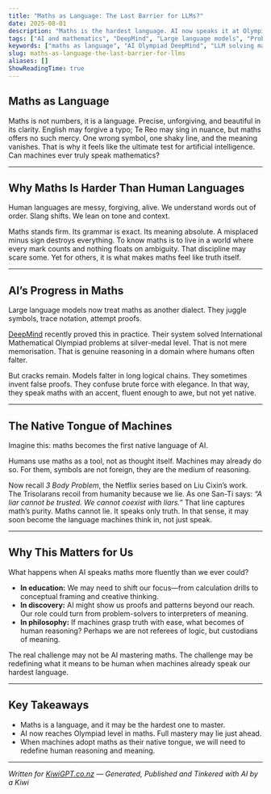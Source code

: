 ```yaml
---
title: "Maths as Language: The Last Barrier for LLMs?"
date: 2025-08-01
description: "Maths is the hardest language. AI now speaks it at Olympiad level. What happens when machines master the language of proofs?"
tags: ["AI and mathematics", "DeepMind", "Large language models", "Problem solving", "Future of reasoning"]
keywords: ["maths as language", "AI Olympiad DeepMind", "LLM solving maths", "machine native tongue maths", "AI reasoning future", "NZ education"]
slug: maths-as-language-the-last-barrier-for-llms
aliases: []
ShowReadingTime: true
---
```


## Maths as Language  
Maths is not numbers, it is a language. Precise, unforgiving, and beautiful in its clarity. English may forgive a typo; Te Reo may sing in nuance, but maths offers no such mercy. One wrong symbol, one shaky line, and the meaning vanishes. That is why it feels like the ultimate test for artificial intelligence. Can machines ever truly speak mathematics?

---

## Why Maths Is Harder Than Human Languages  
Human languages are messy, forgiving, alive. We understand words out of order. Slang shifts. We lean on tone and context.  

Maths stands firm. Its grammar is exact. Its meaning absolute. A misplaced minus sign destroys everything. To know maths is to live in a world where every mark counts and nothing floats on ambiguity. That discipline may scare some. Yet for others, it is what makes maths feel like truth itself.

---

## AI’s Progress in Maths  
Large language models now treat maths as another dialect. They juggle symbols, trace notation, attempt proofs.  

[DeepMind](https://deepmind.google/discover/blog/ai-solves-imo-problems-at-silver-medal-level/) recently proved this in practice. Their system solved International Mathematical Olympiad problems at silver-medal level. That is not mere memorisation. That is genuine reasoning in a domain where humans often falter.  

But cracks remain. Models falter in long logical chains. They sometimes invent false proofs. They confuse brute force with elegance. In that way, they speak maths with an accent, fluent enough to awe, but not yet native.

---

## The Native Tongue of Machines  
Imagine this: maths becomes the first native language of AI.  

Humans use maths as a tool, not as thought itself. Machines may already do so. For them, symbols are not foreign, they are the medium of reasoning.  

Now recall *3 Body Problem*, the Netflix series based on Liu Cixin’s work. The Trisolarans recoil from humanity because we lie. As one San-Ti says: *“A liar cannot be trusted. We cannot coexist with liars.”* That line captures math’s purity. Maths cannot lie. It speaks only truth. In that sense, it may soon become the language machines think in, not just speak.

---

## Why This Matters for Us  
What happens when AI speaks maths more fluently than we ever could?  

- **In education:** We may need to shift our focus—from calculation drills to conceptual framing and creative thinking.  
- **In discovery:** AI might show us proofs and patterns beyond our reach. Our role could turn from problem-solvers to interpreters of meaning.  
- **In philosophy:** If machines grasp truth with ease, what becomes of human reasoning? Perhaps we are not referees of logic, but custodians of meaning.  

The real challenge may not be AI mastering maths. The challenge may be redefining what it means to be human when machines already speak our hardest language.

---

## Key Takeaways  
- Maths is a language, and it may be the hardest one to master.  
- AI now reaches Olympiad level in maths. Full mastery may lie just ahead.  
- When machines adopt maths as their native tongue, we will need to redefine human reasoning and meaning.  

---

*Written for [KiwiGPT.co.nz](https://kiwigpt.co.nz) — Generated, Published and Tinkered with AI by a Kiwi*